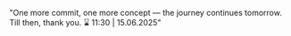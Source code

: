 
"One more commit, one more concept — the journey continues tomorrow. Till then, thank you. ⌛ 11:30 | 15.06.2025"
